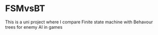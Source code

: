 # FSMvsBT
This is a uni project where I compare Finite state machine with Behavour trees for enemy AI in games
